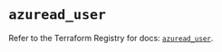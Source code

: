 # `azuread_user`

Refer to the Terraform Registry for docs: [`azuread_user`](https://registry.terraform.io/providers/hashicorp/azuread/2.53.1/docs/resources/user).
